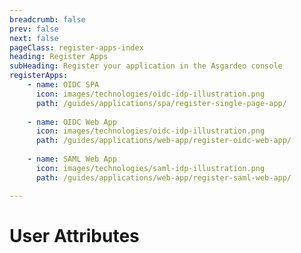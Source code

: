 ```yaml
---
breadcrumb: false
prev: false
next: false
pageClass: register-apps-index
heading: Register Apps
subHeading: Register your application in the Asgardeo console
registerApps:
    - name: OIDC SPA
      icon: images/technologies/oidc-idp-illustration.png
      path: /guides/applications/spa/register-single-page-app/
    
    - name: OIDC Web App
      icon: images/technologies/oidc-idp-illustration.png
      path: /guides/applications/web-app/register-oidc-web-app/
    
    - name: SAML Web App
      icon: images/technologies/saml-idp-illustration.png
      path: /guides/applications/web-app/register-saml-web-app/

---
```


# User Attributes

<RegisterAppsOverview/>
